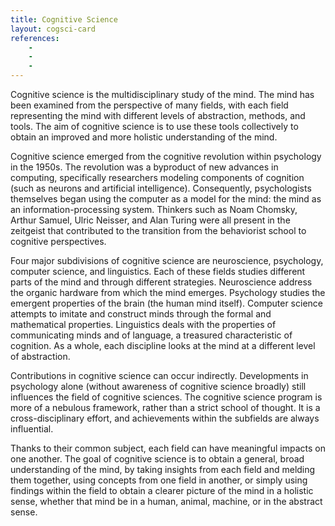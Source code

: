 ```yaml
---
title: Cognitive Science
layout: cogsci-card
references:
    - 
    - 
    - 
---
```


Cognitive science is the multidisciplinary study of the mind. The mind has been examined from the perspective of many fields, with each field representing the mind with different levels of abstraction, methods, and tools. The aim of cognitive science is to use these tools collectively to obtain an improved and more holistic understanding of the mind.

Cognitive science emerged from the cognitive revolution within psychology in the 1950s. The revolution was a byproduct of new advances in computing, specifically researchers modeling components of cognition (such as neurons and artificial intelligence). Consequently, psychologists themselves began using the computer as a model for the mind: the mind as an information-processing system. Thinkers such as Noam Chomsky, Arthur Samuel, Ulric Neisser, and Alan Turing were all present in the zeitgeist that contributed to the transition from the behaviorist school to cognitive perspectives.

Four major subdivisions of cognitive science are neuroscience, psychology, computer science, and linguistics. Each of these fields studies different parts of the mind and through different strategies. Neuroscience address the organic hardware from which the mind emerges. Psychology studies the emergent properties of the brain (the human mind itself). Computer science attempts to imitate and construct minds through the formal and mathematical properties. Linguistics deals with the properties of communicating minds and of language, a treasured characteristic of cognition. As a whole, each discipline looks at the mind at a different level of abstraction. 

Contributions in cognitive science can occur indirectly. Developments in psychology alone (without awareness of cognitive science broadly) still influences the field of cognitive sciences. The cognitive science program is more of a nebulous framework, rather than a strict school of thought. It is a cross-disciplinary effort, and achievements within the subfields are always influential. 

Thanks to their common subject, each field can have meaningful impacts on one another. The goal of cognitive science is to obtain a general, broad understanding of the mind, by taking insights from each field and melding them together, using concepts from one field in another, or simply using findings within the field to obtain a clearer picture of the mind in a holistic sense, whether that mind be in a human, animal, machine, or in the abstract sense.